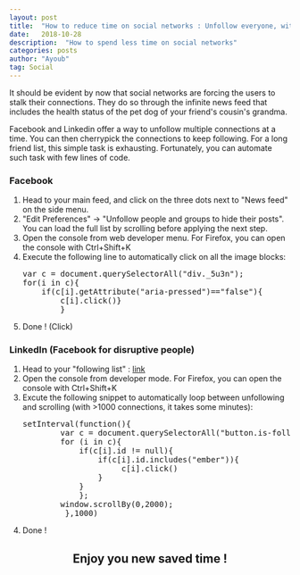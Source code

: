 ```yaml
---
layout: post
title:  "How to reduce time on social networks : Unfollow everyone, with code"
date:   2018-10-28
description:  "How to spend less time on social networks"
categories: posts
author: "Ayoub"
tag: Social
---
```


<p class="indented">
It should be evident by now that social networks are forcing the users to stalk their connections. They do so through the infinite news feed that includes the health status of the pet dog of your friend's cousin's grandma.</p>
<p class="indented">
Facebook and Linkedin offer a way to unfollow multiple connections at a time. You can then cherrypick the connections to keep following.
For a long friend list, this simple task is exhausting. Fortunately, you can automate such task with few lines of code.
</p>
<h3>Facebook</h3>

<ol>
<li> Head to your main feed, and click on the three dots next to "News feed" on the side menu. </li>
<li> "Edit Preferences" -> "Unfollow people and groups to hide their posts". You can load the full list by scrolling before applying the next step.</li>

<li> Open the console from web developer menu. For Firefox, you can open the console with Ctrl+Shift+K</li>
<li> Execute the following line to automatically click on all the image blocks:
<pre class="lang:javascript decode:true ">
var c = document.querySelectorAll("div._5u3n");
for(i in c){
	if(c[i].getAttribute("aria-pressed")=="false"){
		c[i].click()}
	    }</pre>
</li>
<li>Done ! (Click)</li>
</ol>


<h3>LinkedIn (Facebook for disruptive people)</h3>

<ol>
<li> Head to your "following list" : <a href="https://www.linkedin.com/feed/following/">link </a></li>
<li> Open the console from developer mode. For Firefox, you can open the console with Ctrl+Shift+K</li>
<li> Excute the following snippet to automatically loop between unfollowing and scrolling (with >1000 connections, it takes some minutes):
<pre class="lang:javascript decode:true ">
setInterval(function(){
		var c = document.querySelectorAll("button.is-following");
		for (i in c){
			if(c[i].id != null){
				if(c[i].id.includes("ember")){
					 c[i].click()
				}
			}
	    	};
		window.scrollBy(0,2000);
	     },1000)</pre>
</li>
<li>Done !</li>
</ol>


<h2 style="text-align:center;">Enjoy you new saved time !</h2>
